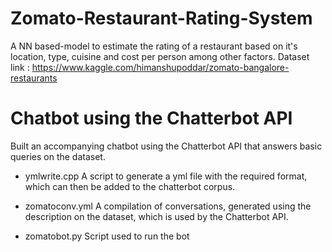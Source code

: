 # Zomato-Restaurant-Rating-System
A NN based-model to estimate the rating of a restaurant based on it's location, type, cuisine and cost per person among other factors.
Dataset link : https://www.kaggle.com/himanshupoddar/zomato-bangalore-restaurants

# Chatbot using the Chatterbot API
Built an accompanying chatbot using the Chatterbot API that answers basic queries on the dataset.

* ymlwrite.cpp 
A script to generate a yml file with the required format, which can then be added to the chatterbot corpus.

* zomatoconv.yml
A compilation of conversations, generated using the description on the dataset, which is used by the Chatterbot API.

* zomatobot.py
Script used to run the bot
